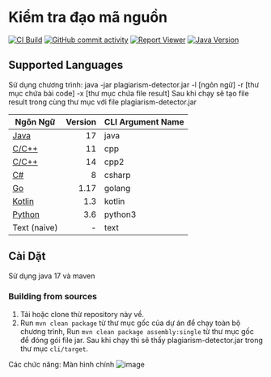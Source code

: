 

# Kiểm tra đạo mã nguồn
[![CI Build](https://github.com/jplag/jplag/actions/workflows/maven.yml/badge.svg)](https://github.com/jplag/jplag/actions/workflows/maven.yml)
[![GitHub commit activity](https://img.shields.io/github/commit-activity/y/jplag/JPlag)](https://github.com/jplag/JPlag/pulse)
[![Report Viewer](https://img.shields.io/badge/report%20viewer-online-b80025)](https://jplag.github.io/JPlag/)
[![Java Version](https://img.shields.io/badge/java-SE%2017-yellowgreen)](#download-and-installation)



## Supported Languages
Sử dụng chương trình: java -jar plagiarism-detector.jar -l [ngôn ngữ] -r [thư mục chứa bài code] -x [thư mục chứa file result]
Sau khi chạy sẽ tạo file result trong cùng thư mục với file plagiarism-detector.jar 

| Ngôn Ngữ                                              | Version | CLI Argument Name |
|--------------------------------------------------------|--------:|-------------------|
| [Java](https://www.java.com)                           |      17 | java              |
| [C/C++](https://isocpp.org)                            |      11 | cpp               |
| [C/C++](https://isocpp.org)                            |      14 | cpp2              |
| [C#](https://docs.microsoft.com/en-us/dotnet/csharp/)  |       8 | csharp            |
| [Go](https://go.dev)                                   |    1.17 | golang            |
| [Kotlin](https://kotlinlang.org)                       |     1.3 | kotlin            |
| [Python](https://www.python.org)                       |     3.6 | python3           |
| Text (naive)                                           |       - | text              |

## Cài Dặt
Sử dụng java 17 và maven


### Building from sources 
1. Tải hoặc clone thừ repository này về.
2. Run `mvn clean package` từ thư mục gốc của dự án để chạy toàn bộ chương trình,
   Run `mvn clean package assembly:single` từ thư mục gốc để đóng gói file jar.
Sau khi chạy thì sẽ thấy plagiarism-detector.jar trong thư mục `cli/target`.

Các chức năng:
Màn hình chính
![image](https://github.com/dinhnguyen1812002/plagiarism-detector/assets/88964296/9a2ec160-ee06-4b51-aac7-224cbff1cd4d)



[//]: # (```)

[//]: # (positional arguments:)

[//]: # (  rootDir                Root-directory with submissions to check for plagiarism)

[//]: # ()
[//]: # (named arguments:)

[//]: # (  -h, --help             show this help message and exit)

[//]: # (  -new NEW [NEW ...]     Root-directory with submissions to check for plagiarism &#40;same as the root directory&#41;)

[//]: # (  -old OLD [OLD ...]     Root-directory with prior submissions to compare against)

[//]: # (  -l {cpp,csharp,emf,go,java,kotlin,python3,rlang,rust,scala,scheme,swift,text})

[//]: # (                         Select the language to parse the submissions &#40;default: java&#41;)

[//]: # (  -bc BC                 Path of  the  directory  containing  the  base  code  &#40;common  framework  used  in  all)

[//]: # (                         submissions&#41;)

[//]: # (  -t T                   Tunes the comparison sensitivity by adjusting the  minimum token required to be counted)

[//]: # (                         as a matching section. A smaller <n>  increases  the sensitivity but might lead to more)

[//]: # (                         false-positives)

[//]: # (  -n N                   The maximum number of comparisons that will  be  shown  in the generated report, if set)

[//]: # (                         to -1 all comparisons will be shown &#40;default: 100&#41;)

[//]: # (  -r R                   Name of the directory in which the comparison results will be stored &#40;default: result&#41;)

[//]: # ()
[//]: # (Advanced:)

[//]: # (  -d                     Debug parser. Non-parsable files will be stored &#40;default: false&#41;)

[//]: # (  -s S                   Look in directories <root-dir>/*/<dir> for programs)

[//]: # (  -p P                   comma-separated list of all filename suffixes that are included)

[//]: # (  -x X                   All files named in this file will be ignored in the comparison &#40;line-separated list&#41;)

[//]: # (  -m M                   Comparison similarity threshold [0.0-1.0]:  All  comparisons  above this threshold will)

[//]: # (                         be saved &#40;default: 0.0&#41;)

[//]: # ()
[//]: # (Clustering:)

[//]: # (  --cluster-skip         Skips the clustering &#40;default: false&#41;)

[//]: # (  --cluster-alg {AGGLOMERATIVE,SPECTRAL})

[//]: # (                         Which clustering algorithm to use. Agglomerative  merges similar submissions bottom up.)

[//]: # (                         Spectral clustering is  combined  with  Bayesian  Optimization  to  execute the k-Means)

[//]: # (                         clustering  algorithm  multiple   times,   hopefully   finding   a   "good"  clustering)

[//]: # (                         automatically. &#40;default: spectral&#41;)

[//]: # (  --cluster-metric {AVG,MIN,MAX,INTERSECTION})

[//]: # (                         The metric used for clustering. AVG  is  intersection  over  union, MAX can expose some)

[//]: # (                         attempts of obfuscation. &#40;default: MAX&#41;)

[//]: # (```)

[//]: # (### Java API)

[//]: # ()
[//]: # (The new API makes it easy to integrate JPlag's plagiarism detection into external Java projects:)

[//]: # ()
[//]: # (<!-- To assure that the code example is always correct, it must be kept in sync)

[//]: # (with [`ReadmeCodeExampleTest#testReadmeCodeExample`]&#40;core/src/test/java/de/jplag/special/ReadmeCodeExampleTest.java&#41;. -->)

[//]: # (```java)

[//]: # (Language language = new de.jplag.java.Language&#40;&#41;;)

[//]: # (Set<File> submissionDirectories = Set.of&#40;new File&#40;"/path/to/rootDir"&#41;&#41;;)

[//]: # (File baseCode = new File&#40;"/path/to/baseCode"&#41;;)

[//]: # (JPlagOptions options = new JPlagOptions&#40;language, submissionDirectories, Set.of&#40;&#41;&#41;.withBaseCodeSubmissionDirectory&#40;baseCode&#41;;)

[//]: # ()
[//]: # (JPlag jplag = new JPlag&#40;options&#41;;)

[//]: # (try {)

[//]: # (    JPlagResult result = jplag.run&#40;&#41;;)

[//]: # (     )
[//]: # (    // Optional)

[//]: # (    ReportObjectFactory reportObjectFactory = new ReportObjectFactory&#40;&#41;;)

[//]: # (    reportObjectFactory.createAndSaveReport&#40;result, "/path/to/output"&#41;;)

[//]: # (} catch &#40;ExitException e&#41; {)

[//]: # (    // error handling here)

[//]: # (})

[//]: # (```)

[//]: # ()
[//]: # (## Contributing)

[//]: # (We're happy to incorporate all improvements to JPlag into this codebase. Feel free to fork the project and send pull requests.)

[//]: # (Please consider our [guidelines for contributions]&#40;https://github.com/jplag/JPlag/wiki/3.-Contributing-to-JPlag&#41;.)

[//]: # ()
[//]: # (## Contact)

[//]: # (If you encounter bugs or other issues, please report them [here]&#40;https://github.com/jplag/jplag/issues&#41;.)

[//]: # (For other purposes, you can contact us at jplag@ipd.kit.edu .)

[//]: # (If you are doing research related to JPlag, we would love to know what you are doing. Feel free to contact us!)

[//]: # ()
[//]: # (### More information can be found in our [Wiki]&#40;https://github.com/jplag/JPlag/wiki&#41;!)
